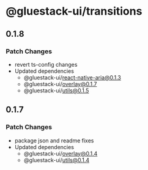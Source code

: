 # @gluestack-ui/transitions

## 0.1.8

### Patch Changes

- revert ts-config changes
- Updated dependencies
  - @gluestack-ui/react-native-aria@0.1.3
  - @gluestack-ui/overlay@0.1.7
  - @gluestack-ui/utils@0.1.5

## 0.1.7

### Patch Changes

- package json and readme fixes
- Updated dependencies
  - @gluestack-ui/overlay@0.1.4
  - @gluestack-ui/utils@0.1.4
